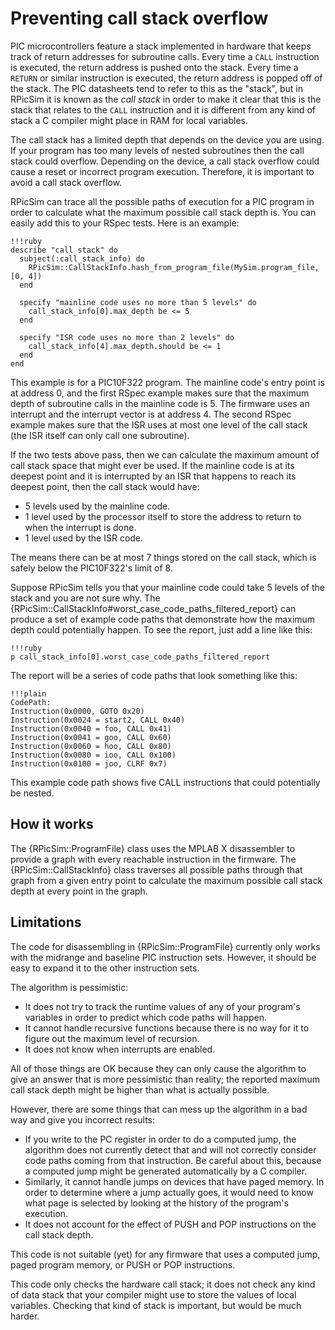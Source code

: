 Preventing call stack overflow
====

PIC microcontrollers feature a stack implemented in hardware that keeps track of return addresses for subroutine calls.
Every time a `CALL` instruction is executed, the return address is pushed onto the stack.
Every time a `RETURN` or similar instruction is executed, the return address is popped off of the stack.
The PIC datasheets tend to refer to this as the "stack", but in RPicSim it is known as the _call stack_ in order to make it clear that this is the stack that relates to the `CALL` instruction and it is different from any kind of stack a C compiler might place in RAM for local variables.

The call stack has a limited depth that depends on the device you are using.
If your program has too many levels of nested subroutines then the call stack could overflow.
Depending on the device, a call stack overflow could cause a reset or incorrect program execution.
Therefore, it is important to avoid a call stack overflow.

RPicSim can trace all the possible paths of execution for a PIC program in order to calculate what the maximum possible call stack depth is.
You can easily add this to your RSpec tests.
Here is an example:

    !!!ruby
    describe "call stack" do
      subject(:call_stack_info) do
        RPicSim::CallStackInfo.hash_from_program_file(MySim.program_file, [0, 4])
      end

      specify "mainline code uses no more than 5 levels" do
        call_stack_info[0].max_depth be <= 5
      end

      specify "ISR code uses no more than 2 levels" do
        call_stack_info[4].max_depth.should be <= 1
      end
    end

This example is for a PIC10F322 program.
The mainline code's entry point is at address 0, and the first RSpec example makes sure that the maximum depth of subroutine calls in the mainline code is 5.
The firmware uses an interrupt and the interrupt vector is at address 4.
The second RSpec example makes sure that the ISR uses at most one level of the call stack (the ISR itself can only call one subroutine).

If the two tests above pass, then we can calculate the maximum amount of call stack space that might ever be used.  If the mainline code is at its deepest point and it is interrupted by an ISR that happens to reach its deepest point, then the call stack would have:

* 5 levels used by the mainline code.
* 1 level used by the processor itself to store the address to return to when the interrupt is done.
* 1 level used by the ISR code.

The means there can be at most 7 things stored on the call stack, which is safely below the PIC10F322's limit of 8.

Suppose RPicSim tells you that your mainline code could take 5 levels of the stack and you are not sure why.
The {RPicSim::CallStackInfo#worst_case_code_paths_filtered_report} can produce a set of example code paths that demonstrate how the maximum depth could potentially happen.
To see the report, just add a line like this:

    !!!ruby
    p call_stack_info[0].worst_case_code_paths_filtered_report

The report will be a series of code paths that look something like this:

    !!!plain
    CodePath:
    Instruction(0x0000, GOTO 0x20)
    Instruction(0x0024 = start2, CALL 0x40)
    Instruction(0x0040 = foo, CALL 0x41)
    Instruction(0x0041 = goo, CALL 0x60)
    Instruction(0x0060 = hoo, CALL 0x80)
    Instruction(0x0080 = ioo, CALL 0x100)
    Instruction(0x0100 = joo, CLRF 0x7)

This example code path shows five CALL instructions that could potentially be nested.

How it works
----

The {RPicSim::ProgramFile} class uses the MPLAB X disassembler to provide a graph with every reachable instruction in the firmware.
The {RPicSim::CallStackInfo} class traverses all possible paths through that graph from a given entry point to calculate the maximum possible call stack depth at every point in the graph.

Limitations
----

The code for disassembling in {RPicSim::ProgramFile} currently only works with the midrange and baseline PIC instruction sets.  However, it should be easy to expand it to the other instruction sets.

The algorithm is pessimistic:

* It does not try to track the runtime values of any of your program's variables in order to predict which code paths will happen.
* It cannot handle recursive functions because there is no way for it to figure out the maximum level of recursion.
* It does not know when interrupts are enabled.

All of those things are OK because they can only cause the algorithm to give an answer that is more pessimistic than reality; the reported maximum call stack depth might be higher than what is actually possible.

However, there are some things that can mess up the algorithm in a bad way and give you incorrect results:

* If you write to the PC register in order to do a computed jump, the algorithm does not currently detect that and will not correctly consider code paths coming from that instruction.
  Be careful about this, because a computed jump might be generated automatically by a C compiler.
* Similarly, it cannot handle jumps on devices that have paged memory.  In order to determine where a jump actually goes, it would need to know what page is selected by looking at the history of the program's execution.
* It does not account for the effect of PUSH and POP instructions on the call stack depth.

This code is not suitable (yet) for any firmware that uses a computed jump, paged program memory, or PUSH or POP instructions.
  
This code only checks the hardware call stack; it does not check any kind of data stack that your compiler might use to store the values of local variables.  Checking that kind of stack is important, but would be much harder.